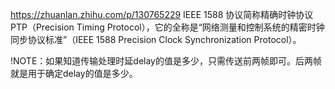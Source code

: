 https://zhuanlan.zhihu.com/p/130765229
 IEEE 1588 协议简称精确时钟协议 PTP（Precision Timing Protocol），它的全称是“网络测量和控制系统的精密时钟同步协议标准”（IEEE 1588 Precision Clock Synchronization Protocol）。
 
!NOTE：如果知道传输处理时延delay的值是多少，只需传送前两帧即可。后两帧就是用于确定delay的值是多少。